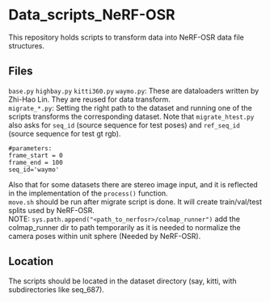 # Data_scripts_NeRF-OSR
This repository holds scripts to transform data into NeRF-OSR data file structures.

## Files
`base.py` `highbay.py` `kitti360.py` `waymo.py`: These are dataloaders written by Zhi-Hao Lin. They are reused for data transform.  
`migrate_*.py`: Setting the right path to the dataset and running one of the scripts transforms the corresponding dataset. Note that `migrate_htest.py` also asks for `seq_id` (source sequence for test poses) and `ref_seq_id` (source sequence for test gt rgb).   
```
#parameters:
frame_start = 0
frame_end = 100
seq_id='waymo'
```
Also that for some datasets there are stereo image input, and it is reflected in the implementation of the `process()` function.   
`move.sh` should be run after migrate script is done. It will create train/val/test splits used by NeRF-OSR.   
NOTE: `sys.path.append("<path_to_nerfosr>/colmap_runner")` add the colmap_runner dir to path temporarily as it is needed to normalize the camera poses within unit sphere (Needed by NeRF-OSR).  
  
## Location
The scripts should be located in the dataset directory (say, kitti, with subdirectories like seq_687).   
